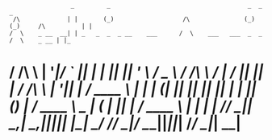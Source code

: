 

                     _         _                                      _  _                   _   
     /\             | |       (_)                   /\               (_)(_)     /\          | |  
    /  \    _ __  __| | _   _  _  _ __    ___      /  \    ___   ___  _  _     /  \    _ __ | |_ 
   / /\ \  | '__|/ _` || | | || || '_ \  / _ \    / /\ \  / __| / __|| || |   / /\ \  | '__|| __|
  / ____ \ | |  | (_| || |_| || || | | || (_) |  / ____ \ \__ \| (__ | || |  / ____ \ | |   | |_ 
 /_/    \_\|_|   \__,_| \__,_||_||_| |_| \___/  /_/    \_\|___/ \___||_||_| /_/    \_\|_|    \__|
==================================================================================================                                                                                                 


